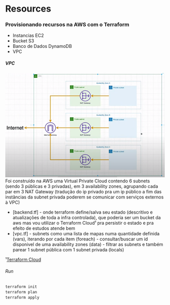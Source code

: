 # Resources
### Provisionando recursos na AWS com o Terraform

- Instancias EC2
- Bucket S3
- Banco de Dados DynamoDB
- VPC

##### VPC
![vpc](image.png)
Foi construído na AWS uma Virtual Private Cloud contendo 6 subnets (sendo 3 públicas e 3 privadas), em 3 availability zones, agrupando cada par em 3 NAT Gateway (tradução do ip privado pra um ip público a fim das instâncias da subnet privada poderem se comunicar com serviços externos à VPC)


- [backend.tf] - onde terraform define/salva seu estado (descritivo e atualizações de toda a infra controlada), que poderia ser um bucket da aws mas vou utilizar o Terraform Cloud¹ pra persistir o estado e pra efeito de estudos atende bem
- [vpc.tf] 
        - subnets como uma lista de mapas numa quantidade definida (vars), iterando por cada item (foreach)
        - consultar/buscar um id disponivel de uma availability zones (data) 
        - filtrar as subnets e também parear 1 subnet pública com 1 subnet privada (locals)

¹[Terraform Cloud](https://app.terraform.io/)



######  Run
```sh
terraform init
terraform plan
terraform apply
```
